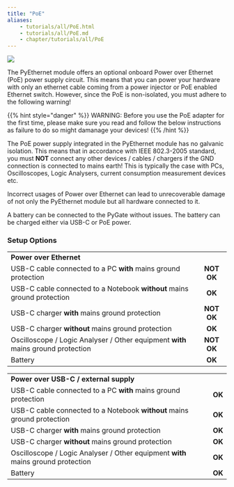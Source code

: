 ```yaml
---
title: "PoE"
aliases:
    - tutorials/all/PoE.html
    - tutorials/all/PoE.md
    - chapter/tutorials/all/PoE
---
```


![](/gitbook/assets/PoE-NI.png)

The PyEthernet module offers an optional onboard Power over Ethernet (PoE) power supply circuit. This means that you can power your hardware with only an ethernet cable coming from a power injector or PoE enabled Ethernet switch. However, since the PoE is non-isolated, you must adhere to the following warning!

{{% hint style="danger" %}}
WARNING: Before you use the PoE adapter for the first time, please make sure you read and follow the below instructions as failure to do so might damanage your devices!
{{% /hint %}}

The PoE power supply integrated in the PyEthernet module has no galvanic isolation. This means that in accordance with
IEEE 802.3-2005 standard, you must <b>NOT</b> connect any other devices / cables / chargers if the GND connection is connected to mains earth!
This is typically the case with PCs, Oscilloscopes, Logic Analysers, current consumption measurement devices etc.

Incorrect usages of Power over Ethernet can lead to unrecoverable damage of not only the PyEthernet module but all hardware connected to it.

A battery can be connected to the PyGate without issues. The battery can be charged either via USB-C or PoE power.


<h3>Setup Options</h3>

<table >
	<tbody>
		<tr>
			<td> <b>Power over Ethernet</b></td>
			<td> </td>
		</tr>
		<tr>
			<td> USB-C cable connected to a PC <b>with</b> mains ground protection</td>
			<td> <center> <b>NOT OK</b></center></td>
		</tr>
    <tr>
			<td> USB-C cable connected to a Notebook <b>without</b> mains ground protection</td>
			<td> <center> <b>OK</b></center></td>
		</tr>
    <tr>
			<td> USB-C charger <b>with</b> mains ground protection</td>
			<td> <center> <b>NOT OK</b></center></td>
		</tr>
    <tr>
			<td> USB-C charger <b>without</b> mains ground protection</td>
			<td> <center> <b>OK</b></center></td>
		</tr>
		<tr>
			<td> Oscilloscope / Logic Analyser / Other equipment <b>with</b> mains ground protection</td>
			<td> <center> <b>NOT OK</b></center></td>
		</tr>
    <tr>
			<td> Battery</td>
			<td> <center> <b>OK</b></center></td>
		</tr>
	</tbody>
</table>


<table >
	<tbody>
		<tr>
			<td> <b>Power over USB-C / external supply</b></td>
			<td> </td>
		</tr>
		<tr>
			<td> USB-C cable connected to a PC <b>with</b> mains ground protection</td>
			<td> <b>OK</b></td>
		</tr>
    <tr>
			<td> USB-C cable connected to a Notebook <b>without</b> mains ground protection</td>
			<td> <b>OK</b></td>
		</tr>
    <tr>
			<td> USB-C charger <b>with</b> mains ground protection</td>
			<td> <b>OK</b></td>
		</tr>
    <tr>
			<td> USB-C charger <b>without</b> mains ground protection</td>
			<td> <b>OK</b></td>
		</tr>
		<tr>
			<td> Oscilloscope / Logic Analyser / Other equipment <b>with</b> mains ground protection</td>
			<td> <b>OK</b></td>
		</tr>
    <tr>
			<td> Battery</td>
			<td> <b>OK</b></td>
		</tr>
	</tbody>
</table>
